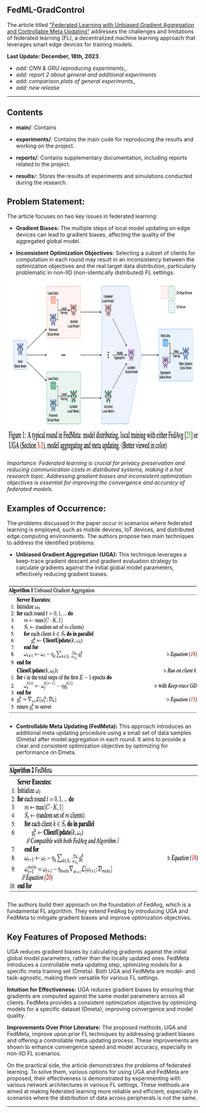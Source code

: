 ## FedML-GradControl

The article titled ["Federated Learning with Unbiased Gradient Aggregation and Controllable Meta Updating"](https://arxiv.org/pdf/1910.08234.pdf) addresses the challenges and limitations of federated learning (FL), a decentralized machine learning approach that leverages smart edge devices for training models.

<strong>Last Update: December, 18th, 2023</strong>.	

 - _add: CNN & GRU reproducing experiments__
 - _add: report 2 about general and additional experiments_
 - _add: comparison plots of general experiments__
 - _add: new release_

---

## Contents
 - **main/**: Contains 

 - **experiments/**: Contains the main code for reproducing the results and working on the project.

 - **reports/**: Contains supplementary documentation, including reports related to the project.

 - **results**/: Stores the results of experiments and simulations conducted during the research.

## Problem Statement:
The article focuses on two key issues in federated learning:

 - **Gradient Biases:** The multiple steps of local model updating on edge devices can lead to gradient biases, affecting the quality of the aggregated global model.

 - **Inconsistent Optimization Objectives:** Selecting a subset of clients for computation in each round may result in an inconsistency between the optimization objectives and the real target data distribution, particularly problematic in non-IID (non-identically distributed) FL settings.

<p align="center">
  <img src="/images/FedMeta_round.png" width="900" height="450">
</p>

_Importance: Federated learning is crucial for privacy preservation and reducing communication costs in distributed systems, making it a hot research topic. Addressing gradient biases and inconsistent optimization objectives is essential for improving the convergence and accuracy of federated models._

## Examples of Occurrence:
The problems discussed in the paper occur in scenarios where federated learning is employed, such as mobile devices, IoT devices, and distributed edge computing environments. The authors propose two main techniques to address the identified problems:

 - **Unbiased Gradient Aggregation (UGA):** This technique leverages a keep-trace gradient descent and gradient evaluation strategy to calculate gradients against the initial global model parameters, effectively reducing gradient biases.

<p align="center">
  <img src="/images/UGA_algo.png" width="650" height="350">
</p>

 - **Controllable Meta Updating (FedMeta):** This approach introduces an additional meta updating procedure using a small set of data samples (Dmeta) after model aggregation in each round. It aims to provide a clear and consistent optimization objective by optimizing for performance on Dmeta.

<p align="center">
  <img src="/images/FedMeta_algo.png" width="650" height="350">
</p>

The authors build their approach on the foundation of FedAvg, which is a fundamental FL algorithm. They extend FedAvg by introducing UGA and FedMeta to mitigate gradient biases and improve optimization objectives.

## Key Features of Proposed Methods:
UGA reduces gradient biases by calculating gradients against the initial global model parameters, rather than the locally updated ones.
FedMeta introduces a controllable meta updating step, optimizing models for a specific meta training set (Dmeta). Both UGA and FedMeta are model- and task-agnostic, making them versatile for various FL settings.

**Intuition for Effectiveness:** UGA reduces gradient biases by ensuring that gradients are computed against the same model parameters across all clients. FedMeta provides a consistent optimization objective by optimizing models for a specific dataset (Dmeta), improving convergence and model quality.

**Improvements Over Prior Literature:** The proposed methods, UGA and FedMeta, improve upon prior FL techniques by addressing gradient biases and offering a controllable meta updating process. These improvements are shown to enhance convergence speed and model accuracy, especially in non-IID FL scenarios.

On the practical side, the article demonstrates the problems of federated learning. To solve them, various options for using UGA and FedMeta are proposed, their effectiveness is demonstrated by experimenting with various network architectures in various FL settings. These methods are aimed at making federated learning more reliable and efficient, especially in scenarios where the distribution of data across peripherals is not the same.

---
